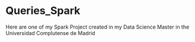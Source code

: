 # Queries_Spark
Here are one of my Spark Project created in my  Data Science Master in the Universidad Complutense de Madrid
